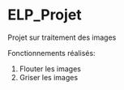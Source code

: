 # ELP_Projet

Projet sur traitement des images

Fonctionnements réalisés:
1. Flouter les images
2. Griser les images